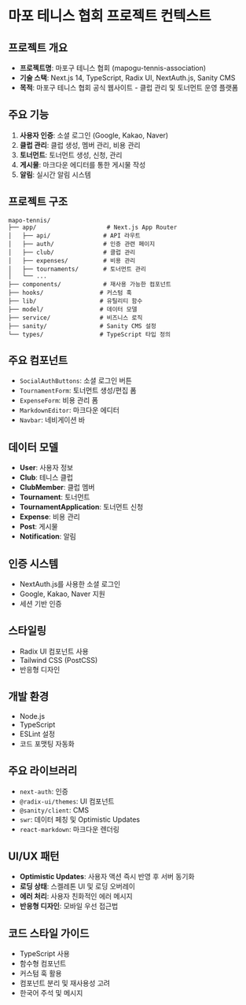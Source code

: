 # 마포 테니스 협회 프로젝트 컨텍스트

## 프로젝트 개요

- **프로젝트명**: 마포구 테니스 협회 (mapogu-tennis-association)
- **기술 스택**: Next.js 14, TypeScript, Radix UI, NextAuth.js, Sanity CMS
- **목적**: 마포구 테니스 협회 공식 웹사이트 - 클럽 관리 및 토너먼트 운영 플랫폼

## 주요 기능

1. **사용자 인증**: 소셜 로그인 (Google, Kakao, Naver)
2. **클럽 관리**: 클럽 생성, 멤버 관리, 비용 관리
3. **토너먼트**: 토너먼트 생성, 신청, 관리
4. **게시물**: 마크다운 에디터를 통한 게시물 작성
5. **알림**: 실시간 알림 시스템

## 프로젝트 구조

```
mapo-tennis/
├── app/                    # Next.js App Router
│   ├── api/               # API 라우트
│   ├── auth/              # 인증 관련 페이지
│   ├── club/              # 클럽 관리
│   ├── expenses/          # 비용 관리
│   ├── tournaments/       # 토너먼트 관리
│   └── ...
├── components/            # 재사용 가능한 컴포넌트
├── hooks/                # 커스텀 훅
├── lib/                  # 유틸리티 함수
├── model/                # 데이터 모델
├── service/              # 비즈니스 로직
├── sanity/               # Sanity CMS 설정
└── types/                # TypeScript 타입 정의
```

## 주요 컴포넌트

- `SocialAuthButtons`: 소셜 로그인 버튼
- `TournamentForm`: 토너먼트 생성/편집 폼
- `ExpenseForm`: 비용 관리 폼
- `MarkdownEditor`: 마크다운 에디터
- `Navbar`: 네비게이션 바

## 데이터 모델

- **User**: 사용자 정보
- **Club**: 테니스 클럽
- **ClubMember**: 클럽 멤버
- **Tournament**: 토너먼트
- **TournamentApplication**: 토너먼트 신청
- **Expense**: 비용 관리
- **Post**: 게시물
- **Notification**: 알림

## 인증 시스템

- NextAuth.js를 사용한 소셜 로그인
- Google, Kakao, Naver 지원
- 세션 기반 인증

## 스타일링

- Radix UI 컴포넌트 사용
- Tailwind CSS (PostCSS)
- 반응형 디자인

## 개발 환경

- Node.js
- TypeScript
- ESLint 설정
- 코드 포맷팅 자동화

## 주요 라이브러리

- `next-auth`: 인증
- `@radix-ui/themes`: UI 컴포넌트
- `@sanity/client`: CMS
- `swr`: 데이터 페칭 및 Optimistic Updates
- `react-markdown`: 마크다운 렌더링

## UI/UX 패턴

- **Optimistic Updates**: 사용자 액션 즉시 반영 후 서버 동기화
- **로딩 상태**: 스켈레톤 UI 및 로딩 오버레이
- **에러 처리**: 사용자 친화적인 에러 메시지
- **반응형 디자인**: 모바일 우선 접근법

## 코드 스타일 가이드

- TypeScript 사용
- 함수형 컴포넌트
- 커스텀 훅 활용
- 컴포넌트 분리 및 재사용성 고려
- 한국어 주석 및 메시지
